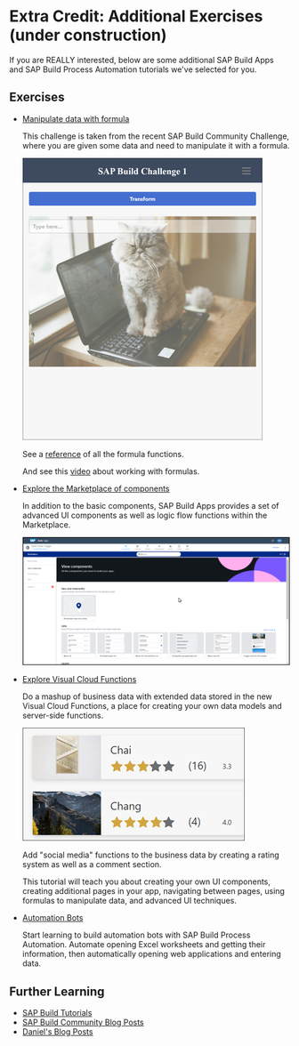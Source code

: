# Extra Credit: Additional Exercises (under construction)

If you are REALLY interested, below are some additional SAP Build Apps and SAP Build Process Automation tutorials we've selected for you.

## Exercises 

* [Manipulate data with formula](https://groups.community.sap.com/t5/sap-builders-discussions/sap-build-challenge-week-1-formulas/td-p/227990)  
    
    This challenge is taken from the recent SAP Build Community Challenge, where you are given some data and need to manipulate it with a formula.

    ![Challenge](FormulaChallenge.png)
    
    See a [reference](https://docs.appgyver.com/docs/formula-functions-reference) of all the formula functions.

    And see this [video](https://www.youtube.com/watch?v=ndJqYw4wMmc&t=226s) about working with formulas.

* [Explore the Marketplace of components](https://docs.appgyver.com/docs/marketplace)

    In addition to the basic components, SAP Build Apps provides a set of advanced UI components as well as logic flow functions within the Marketplace.  

    ![Marketplace](Marketplace.png)

* [Explore Visual Cloud Functions](https://developers.sap.com/mission.sap-build-apps-social-media.html)

    Do a mashup of business data with extended data stored in the new Visual Cloud Functions, a place for creating your own data models and server-side functions.
    
    ![SocialMedia](SocialMedia.png)

    Add "social media" functions to the business data by creating a rating system as well as a comment section.

    This tutorial will teach you about creating your own UI components, creating additional pages in your app, navigating between pages, using formulas to manipulate data, and advanced UI techniques.

* [Automation Bots](https://developers.sap.com/mission.intelligent-rpa-automations-get-started.html)

    Start learning to build automation bots with SAP Build Process Automation. Automate opening Excel worksheets and getting their information, then automatically opening web applications and entering data.
    

## Further Learning 

- [SAP Build Tutorials](https://developers.sap.com/tutorial-navigator.html?tag=software-product%3Atechnology-platform%2Fsap-build)
- [SAP Build Community Blog Posts](https://blogs.sap.com/tags/73555000100700001491/)
- [Daniel's Blog Posts](https://people.sap.com/daniel.wroblewski#content:blogposts)

